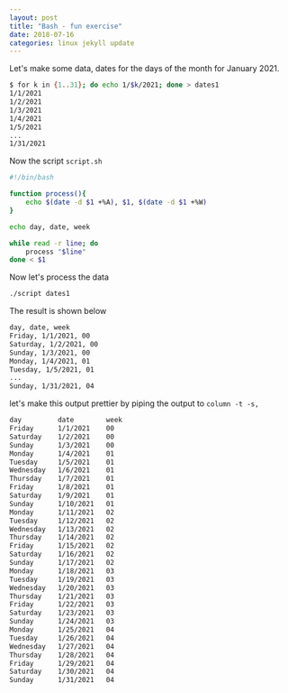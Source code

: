 ```yaml
---
layout: post
title: "Bash - fun exercise"
date: 2018-07-16
categories: linux jekyll update 
---
```


Let's make some data, dates for the days of the month for January 2021.

``` bash
$ for k in {1..31}; do echo 1/$k/2021; done > dates1
1/1/2021
1/2/2021
1/3/2021
1/4/2021
1/5/2021
...
1/31/2021
```

Now the script `script.sh`

``` bash
#!/bin/bash

function process(){
	echo $(date -d $1 +%A), $1, $(date -d $1 +%W)
}

echo day, date, week

while read -r line; do
	process "$line"
done < $1
```
Now let's process the data

``` bash
./script dates1
```

The result is shown below 

``` bash
day, date, week
Friday, 1/1/2021, 00
Saturday, 1/2/2021, 00
Sunday, 1/3/2021, 00
Monday, 1/4/2021, 01
Tuesday, 1/5/2021, 01
...
Sunday, 1/31/2021, 04
```

let's make this output prettier by piping the output to `column -t -s,`

``` bash
day         date        week
Friday      1/1/2021    00
Saturday    1/2/2021    00
Sunday      1/3/2021    00
Monday      1/4/2021    01
Tuesday     1/5/2021    01
Wednesday   1/6/2021    01
Thursday    1/7/2021    01
Friday      1/8/2021    01
Saturday    1/9/2021    01
Sunday      1/10/2021   01
Monday      1/11/2021   02
Tuesday     1/12/2021   02
Wednesday   1/13/2021   02
Thursday    1/14/2021   02
Friday      1/15/2021   02
Saturday    1/16/2021   02
Sunday      1/17/2021   02
Monday      1/18/2021   03
Tuesday     1/19/2021   03
Wednesday   1/20/2021   03
Thursday    1/21/2021   03
Friday      1/22/2021   03
Saturday    1/23/2021   03
Sunday      1/24/2021   03
Monday      1/25/2021   04
Tuesday     1/26/2021   04
Wednesday   1/27/2021   04
Thursday    1/28/2021   04
Friday      1/29/2021   04
Saturday    1/30/2021   04
Sunday      1/31/2021   04
```
